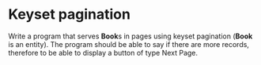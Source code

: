 # Keyset pagination
Write a program that serves **Book**s in pages using keyset pagination (**Book** is an entity). The program should be able to say if there are more records, therefore to be able to display a button of type Next Page.